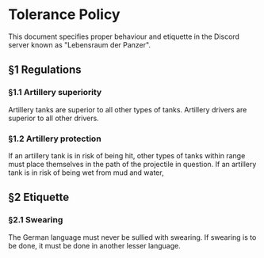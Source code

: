 # Tolerance Policy

This document specifies proper behaviour and etiquette in the Discord server known as "Lebensraum der Panzer".

## §1 Regulations
### §1.1 Artillery superiority
Artillery tanks are superior to all other types of tanks. Artillery drivers are superior to all other drivers.

### §1.2 Artillery protection
If an artillery tank is in risk of being hit, other types of tanks within range must place themselves in the path of the projectile in question. If an artillery tank is in risk of being wet from mud and water,




## §2 Etiquette
### §2.1 Swearing
The German language must never be sullied with swearing. If swearing is to be done, it must be done in another lesser language.





[//]: # (Fraktur?)
[//]: # (http://unifraktur.sourceforge.net/maguntia.html)








